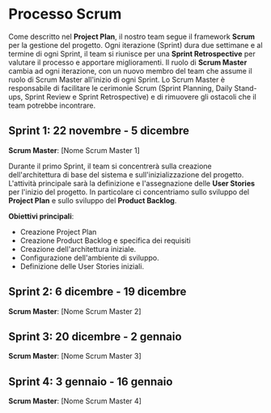 # Processo Scrum

Come descritto nel **Project Plan**, il nostro team segue il framework **Scrum** per la gestione del progetto. Ogni iterazione (Sprint) dura due settimane e al termine di ogni Sprint, il team si riunisce per una **Sprint Retrospective** per valutare il processo e apportare miglioramenti. Il ruolo di **Scrum Master** cambia ad ogni iterazione, con un nuovo membro del team che assume il ruolo di Scrum Master all'inizio di ogni Sprint. Lo Scrum Master è responsabile di facilitare le cerimonie Scrum (Sprint Planning, Daily Stand-ups, Sprint Review e Sprint Retrospective) e di rimuovere gli ostacoli che il team potrebbe incontrare.

## Sprint 1: 22 novembre - 5 dicembre
**Scrum Master**: [Nome Scrum Master 1]

Durante il primo Sprint, il team si concentrerà sulla creazione dell'architettura di base del sistema e sull'inizializzazione del progetto. L'attività principale sarà la definizione e l'assegnazione delle **User Stories** per l'inizio del progetto. In particolare ci concentriamo sullo sviluppo del **Project Plan** e sullo sviluppo del **Product Backlog**.

**Obiettivi principali**:
- Creazione Project Plan
- Creazione Product Backlog e specifica dei requisiti
- Creazione dell'architettura iniziale.
- Configurazione dell'ambiente di sviluppo.
- Definizione delle User Stories iniziali.

  
## Sprint 2: 6 dicembre - 19 dicembre
**Scrum Master**: [Nome Scrum Master 2]

## Sprint 3: 20 dicembre - 2 gennaio
**Scrum Master**: [Nome Scrum Master 3]

## Sprint 4: 3 gennaio - 16 gennaio
**Scrum Master**: [Nome Scrum Master 4]

